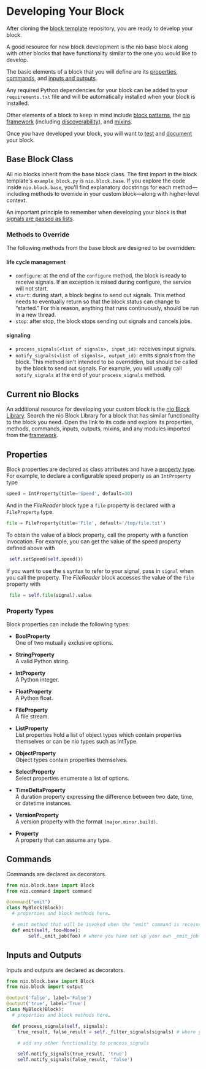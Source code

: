 # Developing Your Block

After cloning the [block template](block-template.md) repository, you are ready to develop your block.

A good resource for new block development is the nio base block along with other blocks that have functionality similar to the one you would like to develop.

The basic elements of a block that you will define are its [properties](#properties), [commands](#commands), and [inputs and outputs](#inputs-and-outputs).

Any required Python dependencies for your block can be added to your `requirements.txt` file and will be automatically installed when your block is installed.

Other elements of a block to keep in mind include [block patterns](block-patterns.md), the [nio framework](framework.md) (including [discoverability](framework.md#discoverability)), and [mixins](mixins.md).

Once you have developed your block, you will want to [test](block-testing.md) and [document](documenting.md) your block.

## Base Block Class

All nio blocks inherit from the base block class. The first import in the block template's `example_block.py` is `nio.block.base`. If you explore the code inside `nio.block.base`, you'll find explanatory docstrings for each method—including methods to override in your custom block—along with higher-level context.

An important principle to remember when developing your block is that [signals are passed as lists](/services/service-design-patterns/signal-structure.md#lists-of-signals).

### Methods to Override

The following methods from the base block are designed to be overridden:

#### life cycle management
  * `configure`: at the end of the `configure` method, the block is ready to receive signals. If an exception is raised during configure, the service will not start.
  * `start`: during start, a block begins to send out signals. This method needs to eventually return so that the block status can change to “started." For this reason, anything that runs continuously, should be run in a new thread.
  * `stop`: after stop, the block stops sending out signals and cancels jobs.

#### signaling
  * `process_signals(<list of signals>, input_id)`: receives input signals.
  * `notify_signals(<list of signals>, output_id)`: emits signals from the block. This method isn't intended to be overridden, but should be called by the block to send out signals. For example, you will usually call `notify_signals` at the end of your `process_signals` method.

## Current nio Blocks

An additional resource for developing your custom block is the [nio Block Library](https://blocks.n.io). Search the nio Block Library for a block that has similar functionality to the block you need. Open the link to its code and explore its properties, methods, commands, inputs, outputs, mixins, and any modules imported from the [framework](framework.md).

## Properties

Block properties are declared as class attributes and have a [property type](#property-types). For example, to declare a configurable speed property as an `IntProperty` type
```python
speed = IntProperty(title='Speed', default=30)
```
And in the _FileReader_ block type a `file` property is declared with a `FileProperty` type.
```python
file = FileProperty(title='File', default='/tmp/file.txt')
```
To obtain the value of a block property, call the property with a function invocation. For example, you can get the value of the speed property defined above with
```python
 self.setSpeed(self.speed())
 ```
If you want to use the `$` syntax to refer to your signal, pass in `signal` when you call the property. The _FileReader_ block accesses the value of the `file` property with
```python
 file = self.file(signal).value
 ```

### Property Types

Block properties can include the following types:

- **BoolProperty**<br>One of two mutually exclusive options.

- **StringProperty**<br>A valid Python string.

- **IntProperty**<br>A Python integer.

- **FloatProperty**<br>A Python float.

- **FileProperty**<br>A file stream.

- **ListProperty**<br>List properties hold a list of object types which contain properties themselves or can be nio types such as IntType.

- **ObjectProperty**<br>Object types contain properties themselves.

- **SelectProperty**<br>Select properties enumerate a list of options.

- **TimeDeltaProperty**<br>A duration property expressing the difference between two date, time, or datetime instances.

- **VersionProperty**<br>A version property with the format `(major.minor.build)`.

- **Property**<br>A property that can assume any type.

## Commands

Commands are declared as decorators.
  ```python
  from nio.block.base import Block
  from nio.command import command

  @command("emit")
  class MyBlock(Block):
    # properties and block methods here…

    # emit method that will be invoked when the "emit" command is received
    def emit(self, foo=None):
          self._emit_job(foo) # where you have set up your own _emit_job method…
  ```

## Inputs and Outputs

Inputs and outputs are declared as decorators.
  ```python
  from nio.block.base import Block
  from nio.block import output

  @output('false', label='False')
  @output('true', label='True')
  class MyBlock(Block):
    # properties and block methods here…

    def process_signals(self, signals):
      true_result, false_result = self._filter_signals(signals) # where you have set up your own _filter_signals method…

      # add any other functionality to process_signals

      self.notify_signals(true_result, 'true')
      self.notify_signals(false_result, 'false')
  ```
